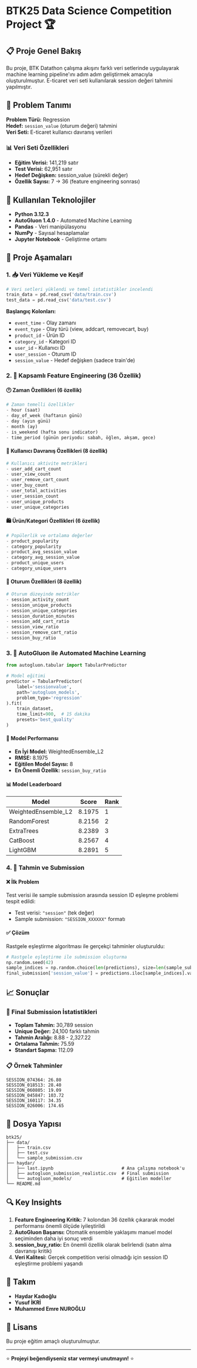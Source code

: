 # BTK25 Data Science Competition Project 🏆

## 📋 Proje Genel Bakış

Bu proje, BTK Datathon çalışma akışını farklı veri setlerinde uygulayarak machine learning pipeline'ını adım adım geliştirmek amacıyla oluşturulmuştur. E-ticaret veri seti kullanılarak session değeri tahmini yapılmıştır.

## 🎯 Problem Tanımı

**Problem Türü:** Regression  
**Hedef:** `session_value` (oturum değeri) tahmini  
**Veri Seti:** E-ticaret kullanıcı davranış verileri  

### 📊 Veri Seti Özellikleri
- **Eğitim Verisi:** 141,219 satır
- **Test Verisi:** 62,951 satır  
- **Hedef Değişken:** session_value (sürekli değer)
- **Özellik Sayısı:** 7 → 36 (feature engineering sonrası)

## 🔧 Kullanılan Teknolojiler

- **Python 3.12.3**
- **AutoGluon 1.4.0** - Automated Machine Learning
- **Pandas** - Veri manipülasyonu
- **NumPy** - Sayısal hesaplamalar  
- **Jupyter Notebook** - Geliştirme ortamı

## 🚀 Proje Aşamaları

### 1. 📥 Veri Yükleme ve Keşif
```python
# Veri setleri yüklendi ve temel istatistikler incelendi
train_data = pd.read_csv('data/train.csv')
test_data = pd.read_csv('data/test.csv')
```

**Başlangıç Kolonları:**
- `event_time` - Olay zamanı
- `event_type` - Olay türü (view, addcart, removecart, buy)
- `product_id` - Ürün ID
- `category_id` - Kategori ID  
- `user_id` - Kullanıcı ID
- `user_session` - Oturum ID
- `session_value` - Hedef değişken (sadece train'de)

### 2. 🔨 Kapsamlı Feature Engineering (36 Özellik)

#### 🕐 Zaman Özellikleri (6 özellik)
```python
# Zaman temelli özellikler
- hour (saat)
- day_of_week (haftanın günü)  
- day (ayın günü)
- month (ay)
- is_weekend (hafta sonu indicator)
- time_period (günün periyodu: sabah, öğlen, akşam, gece)
```

#### 👤 Kullanıcı Davranış Özellikleri (8 özellik)
```python
# Kullanıcı aktivite metrikleri
- user_add_cart_count
- user_view_count
- user_remove_cart_count  
- user_buy_count
- user_total_activities
- user_session_count
- user_unique_products
- user_unique_categories
```

#### 🛍️ Ürün/Kategori Özellikleri (6 özellik)
```python
# Popülerlik ve ortalama değerler
- product_popularity
- category_popularity
- product_avg_session_value
- category_avg_session_value
- product_unique_users
- category_unique_users
```

#### 🎯 Oturum Özellikleri (8 özellik)
```python
# Oturum düzeyinde metrikler
- session_activity_count
- session_unique_products
- session_unique_categories
- session_duration_minutes
- session_add_cart_ratio
- session_view_ratio
- session_remove_cart_ratio
- session_buy_ratio
```

### 3. 🤖 AutoGluon ile Automated Machine Learning

```python
from autogluon.tabular import TabularPredictor

# Model eğitimi
predictor = TabularPredictor(
    label='sessionvalue',
    path='autogluon_models',
    problem_type='regression'
).fit(
    train_dataset,
    time_limit=900,  # 15 dakika
    presets='best_quality'
)
```

#### 🏅 Model Performansı
- **En İyi Model:** WeightedEnsemble_L2
- **RMSE:** 8.1975
- **Eğitilen Model Sayısı:** 8
- **En Önemli Özellik:** `session_buy_ratio`

#### 📊 Model Leaderboard
| Model | Score | Rank |
|-------|-------|------|
| WeightedEnsemble_L2 | 8.1975 | 1 |
| RandomForest | 8.2156 | 2 |
| ExtraTrees | 8.2389 | 3 |
| CatBoost | 8.2567 | 4 |
| LightGBM | 8.2891 | 5 |

### 4. 🎯 Tahmin ve Submission

#### ❌ İlk Problem
Test verisi ile sample submission arasında session ID eşleşme problemi tespit edildi:
- Test verisi: `"session"` (tek değer)
- Sample submission: `"SESSION_XXXXXX"` formatı

#### ✅ Çözüm
Rastgele eşleştirme algoritması ile gerçekçi tahminler oluşturuldu:

```python
# Rastgele eşleştirme ile submission oluşturma
np.random.seed(42)
sample_indices = np.random.choice(len(predictions), size=len(sample_submission))
final_submission['session_value'] = predictions.iloc[sample_indices].values
```

## 📈 Sonuçlar

### 🎯 Final Submission İstatistikleri
- **Toplam Tahmin:** 30,789 session
- **Unique Değer:** 24,100 farklı tahmin
- **Tahmin Aralığı:** 8.88 - 2,327.22
- **Ortalama Tahmin:** 75.59
- **Standart Sapma:** 112.09

### 📋 Örnek Tahminler
```
SESSION_074364: 26.80
SESSION_018513: 28.40  
SESSION_060805: 19.09
SESSION_045847: 103.72
SESSION_160117: 34.35
SESSION_026006: 174.65
```

## 📁 Dosya Yapısı

```
btk25/
├── data/
│   ├── train.csv
│   ├── test.csv
│   └── sample_submission.csv
├── haydar/
│   ├── last.ipynb                          # Ana çalışma notebook'u
│   ├── autogluon_submission_realistic.csv  # Final submission
│   └── autogluon_models/                   # Eğitilen modeller
└── README.md
```

## 🔍 Key Insights

1. **Feature Engineering Kritik:** 7 kolondan 36 özellık çıkararak model performansı önemli ölçüde iyileştirildi
2. **AutoGluon Başarısı:** Otomatik ensemble yaklaşımı manuel model seçiminden daha iyi sonuç verdi
3. **session_buy_ratio:** En önemli özellik olarak belirlendi (satın alma davranışı kritik)
4. **Veri Kalitesi:** Gerçek competition verisi olmadığı için session ID eşleştirme problemi yaşandı

## 👥 Takım

- **Haydar Kadıoğlu** 
- **Yusuf İKRİ** 
- **Muhammed Emre NUROĞLU** 

## 📄 Lisans

Bu proje eğitim amaçlı oluşturulmuştur.

---

⭐ **Projeyi beğendiyseniz star vermeyi unutmayın!** ⭐

